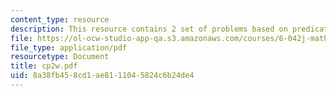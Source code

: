 ```yaml
---
content_type: resource
description: This resource contains 2 set of problems based on predicate logic.
file: https://ol-ocw-studio-app-qa.s3.amazonaws.com/courses/6-042j-mathematics-for-computer-science-fall-2005/8a38fb458cd1ae8111045824c6b24de4_cp2w.pdf
file_type: application/pdf
resourcetype: Document
title: cp2w.pdf
uid: 8a38fb45-8cd1-ae81-1104-5824c6b24de4
---
```

